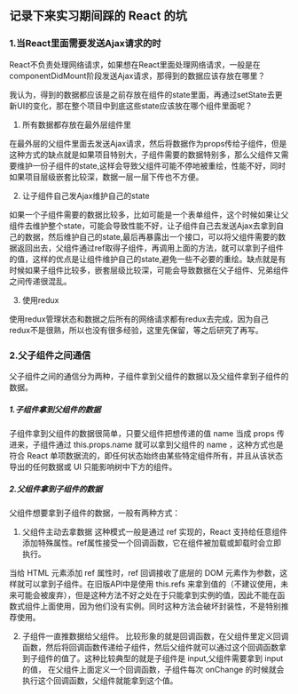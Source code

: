 ## 记录下来实习期间踩的 React 的坑

### 1.当React里面需要发送Ajax请求的时
React不负责处理网络请求，如果想在React里面处理网络请求，一般是在componentDidMount阶段发送Ajax请求，那得到的数据应该存放在哪里？

我认为，得到的数据都应该是之前存放在组件的state里面，再通过setState去更新UI的变化，那在整个项目中到底这些state应该放在哪个组件里面呢？

1. 所有数据都存放在最外层组件里

在最外层的父组件里面去发送Ajax请求，然后将数据作为props传给子组件，但是这种方式的缺点就是如果项目特别大，子组件需要的数据特别多，那么父组件又需要维护一份子组件的state,这样会导致父组件可能不停地被重绘，性能不好，同时如果项目层级嵌套比较深，数据一层一层下传也不方便。

2. 让子组件自己发Ajax维护自己的state

如果一个子组件需要的数据比较多，比如可能是一个表单组件，这个时候如果让父组件去维护整个state，可能会导致性能不好，让子组件自己去发送Ajax去拿到自己的数据，然后维护自己的state,最后再暴露出一个接口，可以将父组件需要的数据返回出去，父组件通过ref取得子组件，再调用上面的方法，就可以拿到子组件的值，这样的优点是让组件维护自己的state,避免一些不必要的重绘。缺点就是有时候如果子组件比较多，嵌套层级比较深，可能会导致数据在父子组件、兄弟组件之间传递很混乱。

3. 使用redux

使用redux管理状态和数据之后所有的网络请求都有redux去完成，因为自己redux不是很熟，所以也没有很多经验，这里先保留，等之后研究了再写。

### 2.父子组件之间通信

父子组件之间的通信分为两种，子组件拿到父组件的数据以及父组件拿到子组件的数据。

##### 1.子组件拿到父组件的数据
子组件拿到父组件的数据很简单，只要父组件把想传递的值 name 当成 props 传进来，子组件通过 this.props.name 就可以拿到父组件的 name ，这种方式也是符合 React 单项数据流的，即任何状态始终由某些特定组件所有，并且从该状态导出的任何数据或 UI 只能影响树中下方的组件。

##### 2.父组件拿到子组件的数据
父组件想要拿到子组件的数据，一般有两种方式：

1. 父组件主动去拿数据
这种模式一般是通过 ref 实现的，React 支持给任意组件添加特殊属性。ref属性接受一个回调函数，它在组件被加载或卸载时会立即执行。

当给 HTML 元素添加 ref 属性时，ref 回调接收了底层的 DOM 元素作为参数，这样就可以拿到子组件。在旧版API中是使用 this.refs 来拿到值的（不建议使用，未来可能会被废弃），但是这种方法不好之处在于只能拿到实例的值，因此不能在函数式组件上面使用，因为他们没有实例。同时这种方法会破坏封装性，不是特别推荐使用。

2. 子组件一直推数据给父组件。
比较形象的就是回调函数，在父组件里定义回调函数，然后将回调函数传递给子组件，然后父组件就可以通过这个回调函数拿到子组件的值了。这种比较典型的就是子组件是 input,父组件需要拿到 input 的值， 在父组件上面定义一个回调函数，子组件每次 onChange 的时候就会执行这个回调函数，父组件就能拿到这个值。